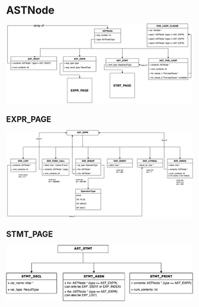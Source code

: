 # ASTNode

![ASTNode Diagram](ASTNode-Diagram.png)

## EXPR_PAGE

![Expression Diagram](EXPR_PAGE.png)

## STMT_PAGE

![Statement Diagram](STMT_PAGE.png)
